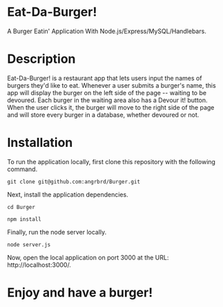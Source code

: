 # Eat-Da-Burger!

A Burger Eatin' Application With Node.js/Express/MySQL/Handlebars.

# Description
Eat-Da-Burger! is a restaurant app that lets users input the names of burgers they'd like to eat. Whenever a user submits a burger's name, this app will display the burger on the left side of the page -- waiting to be devoured. Each burger in the waiting area also has a Devour it! button. When the user clicks it, the burger will move to the right side of the page and will store every burger in a database, whether devoured or not.

# Installation

To run the application locally, first clone this repository with the following command.

`git clone git@github.com:angrbrd/Burger.git`

Next, install the application dependencies.

`cd Burger`

`npm install`

Finally, run the node server locally.

`node server.js`

Now, open the local application on port 3000 at the URL: http://localhost:3000/.

# Enjoy and have a burger!




